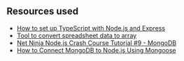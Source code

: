## Resources used

- [How to set up TypeScript with Node.js and Express](https://blog.logrocket.com/how-to-set-up-node-typescript-express/)
- [Tool to convert spreadsheet data to array](https://www.seabreezecomputers.com/excel2array/)
- [Net Ninja Node.js Crash Course Tutorial #9 - MongoDB](https://www.youtube.com/watch?v=bxsemcrY4gQ)
- [How to Connect MongoDB to Node.js Using Mongoose](https://www.section.io/engineering-education/nodejs-mongoosejs-mongodb/)
